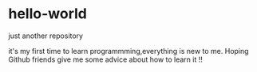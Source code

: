# hello-world
just another repository

it's my first time to learn programmming,everything is new to me.
Hoping Github friends give me some advice about how to learn it !!
